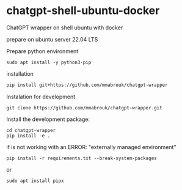 # chatgpt-shell-ubuntu-docker
ChatGPT wrapper on shell ubuntu with docker

prepare on ubuntu server 22.04 LTS


Prepare python environment
```
sudo apt install -y python3-pip
```


installation

```bash
pip install git+https://github.com/mmabrouk/chatgpt-wrapper
```



Instalation for development
 
```shell
git clone https://github.com/mmabrouk/chatgpt-wrapper.git
```

Install the development package: 
```
cd chatgpt-wrapper
pip install -e .
```



if is not working with an ERROR: "externally managed environment"

```
pip install -r requirements.txt --break-system-packages
```

or

```
sudo apt install pipx
```
